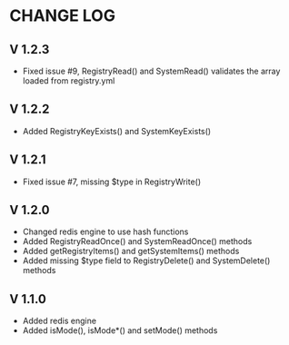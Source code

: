 CHANGE LOG
==========

V 1.2.3
-------

- Fixed issue #9, RegistryRead() and SystemRead() validates the array loaded from registry.yml 

V 1.2.2
-------

- Added RegistryKeyExists() and SystemKeyExists()

V 1.2.1
-------

- Fixed issue #7, missing $type in RegistryWrite()

V 1.2.0
-------

- Changed redis engine to use hash functions
- Added RegistryReadOnce() and SystemReadOnce() methods
- Added getRegistryItems() and getSystemItems() methods
- Added missing $type field to RegistryDelete() and SystemDelete() methods

V 1.1.0
-------

- Added redis engine
- Added isMode(), isMode*() and setMode() methods
